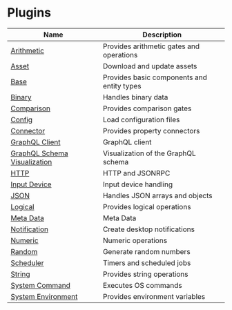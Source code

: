 # Plugins

| Name                                                                      | Description                                |
|---------------------------------------------------------------------------|--------------------------------------------|
| [Arithmetic](./Plugins_Arithmetic.md)                                     | Provides arithmetic gates and operations   |
| [Asset](./Plugins_Asset.md)                                               | Download and update assets                 |
| [Base](./Plugins_Base.md)                                                 | Provides basic components and entity types |
| [Binary](./Plugins_Binary.md)                                             | Handles binary data                        |
| [Comparison](./Plugins_Comparison.md)                                     | Provides comparison gates                  |
| [Config](./Plugins_Config.md)                                             | Load configuration files                   |
| [Connector](./Plugins_Connector.md)                                       | Provides property connectors               |
| [GraphQL Client](./Plugins_GraphQL_Client.md)                             | GraphQL client                             |
| [GraphQL Schema Visualization](./Plugins_GraphQL_Schema_Visualization.md) | Visualization of the GraphQL schema        |
| [HTTP](./Plugins_HTTP.md)                                                 | HTTP and JSONRPC                           |
| [Input Device](./Plugins_Input_Device.md)                                 | Input device handling                      |
| [JSON](./Plugins_JSON.md)                                                 | Handles JSON arrays and objects            |
| [Logical](./Plugins_Logical.md)                                           | Provides logical operations                |
| [Meta Data](./Plugins_Meta_Data.md)                                       | Meta Data                                  |
| [Notification](./Plugins_Notification.md)                                 | Create desktop notifications               |
| [Numeric](./Plugins_Numeric.md)                                           | Numeric operations                         |
| [Random](./Plugins_Random.md)                                             | Generate random numbers                    |
| [Scheduler](./Plugins_Scheduler.md)                                       | Timers and scheduled jobs                  |
| [String](./Plugins_String.md)                                             | Provides string operations                 |
| [System Command](./Plugins_System_Command.md)                             | Executes OS commands                       |
| [System Environment](./Plugins_System_Environment.md)                     | Provides environment variables             |
